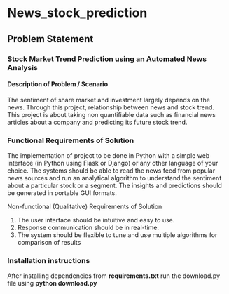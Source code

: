 # News_stock_prediction

## Problem Statement

### Stock Market Trend Prediction using an Automated News Analysis

#### Description of Problem / Scenario 
The sentiment of share market and investment largely depends on the news. Through this project, relationship between news and stock trend. This project is about taking non quantifiable data such as financial news articles about a company and predicting its future stock trend.  <br/>

### Functional Requirements of Solution 
The implementation of project to be done in Python with a simple web interface (in Python using Flask or Django) or any other language of your choice. The systems should be able to read the news feed from popular news sources and run an analytical algorithm to understand the sentiment about a particular stock or a segment. The insights and predictions should be generated in portable GUI formats. <br/>

Non-functional (Qualitative) Requirements of Solution 
1. The user interface should be intuitive and easy to use. 
2. Response communication should be in real-time. 
3. The system should be flexible to tune and use multiple algorithms for comparison of results 

### Installation instructions
After installing dependencies from <b>requirements.txt</b> run the download.py file using <b>python download.py</b>

